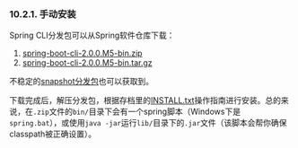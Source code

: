 ### 10.2.1. 手动安装

Spring CLI分发包可以从Spring软件仓库下载：

1. [spring-boot-cli-2.0.0.M5-bin.zip](http://repo.spring.io/snapshot/org/springframework/boot/spring-boot-cli/2.0.0.M7/spring-boot-cli-2.0.0.M5-bin.zip)
2. [spring-boot-cli-2.0.0.M5-bin.tar.gz](http://repo.spring.io/snapshot/org/springframework/boot/spring-boot-cli/2.0.0.M7/spring-boot-cli-2.0.0.M5-bin.tar.gz)

不稳定的[snapshot分发包](http://repo.spring.io/snapshot/org/springframework/boot/spring-boot-cli/)也可以获取到。

下载完成后，解压分发包，根据存档里的[INSTALL.txt](http://raw.github.com/spring-projects/spring-boot/master/spring-boot-cli/src/main/content/INSTALL.txt)操作指南进行安装。总的来说，在`.zip`文件的`bin/`目录下会有一个spring脚本（Windows下是`spring.bat`），或使用`java -jar`运行`lib/`目录下的`.jar`文件（该脚本会帮你确保classpath被正确设置）。
